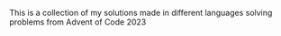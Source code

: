 This is a collection of my solutions made in different languages solving problems from Advent of Code 2023